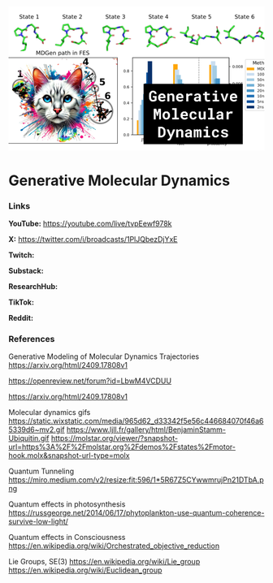 ![thumbnail](thumbnail.png)

# Generative Molecular Dynamics

### Links

**YouTube:** https://youtube.com/live/tvpEewf978k

**X:** https://twitter.com/i/broadcasts/1PlJQbezDjYxE

**Twitch:**

**Substack:**

**ResearchHub:**

**TikTok:**

**Reddit:**

### References

Generative Modeling of Molecular Dynamics Trajectories
https://arxiv.org/html/2409.17808v1

https://openreview.net/forum?id=LbwM4VCDUU

https://arxiv.org/html/2409.17808v1

Molecular dynamics gifs
https://static.wixstatic.com/media/965d62_d33342f5e56c446684070f46a65339d6~mv2.gif
https://www.ljll.fr/gallery/html/BenjaminStamm-Ubiquitin.gif
https://molstar.org/viewer/?snapshot-url=https%3A%2F%2Fmolstar.org%2Fdemos%2Fstates%2Fmotor-hook.molx&snapshot-url-type=molx

Quantum Tunneling
https://miro.medium.com/v2/resize:fit:596/1*5R67Z5CYwwmrujPn21DTbA.png

Quantum effects in photosynthesis
https://russgeorge.net/2014/06/17/phytoplankton-use-quantum-coherence-survive-low-light/

Quantum effects in Consciousness
https://en.wikipedia.org/wiki/Orchestrated_objective_reduction

Lie Groups, SE(3)
https://en.wikipedia.org/wiki/Lie_group
https://en.wikipedia.org/wiki/Euclidean_group
